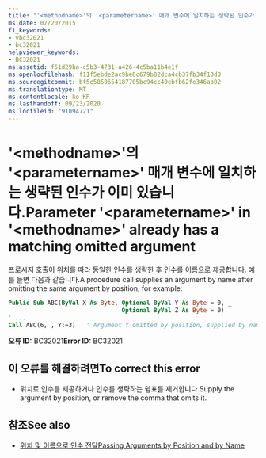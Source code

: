 ```yaml
---
title: "'<methodname>'의 '<parametername>' 매개 변수에 일치하는 생략된 인수가 이미 있습니다."
ms.date: 07/20/2015
f1_keywords:
- vbc32021
- bc32021
helpviewer_keywords:
- BC32021
ms.assetid: f51d29ba-c5b3-4731-a426-4c5ba11b4e1f
ms.openlocfilehash: f11f5ebde2ac9be8c679b82dca4cb37fb34f10d0
ms.sourcegitcommit: bf5c5850654187705bc94cc40ebfb62fe346ab02
ms.translationtype: MT
ms.contentlocale: ko-KR
ms.lasthandoff: 09/23/2020
ms.locfileid: "91094721"
---
```

# <a name="parameter-parametername-in-methodname-already-has-a-matching-omitted-argument"></a><span data-ttu-id="bc78d-102">'\<methodname>'의 '\<parametername>' 매개 변수에 일치하는 생략된 인수가 이미 있습니다.</span><span class="sxs-lookup"><span data-stu-id="bc78d-102">Parameter '\<parametername>' in '\<methodname>' already has a matching omitted argument</span></span>

<span data-ttu-id="bc78d-103">프로시저 호출이 위치를 따라 동일한 인수를 생략한 후 인수를 이름으로 제공합니다. 예를 들면 다음과 같습니다.</span><span class="sxs-lookup"><span data-stu-id="bc78d-103">A procedure call supplies an argument by name after omitting the same argument by position; for example:</span></span>  
  
```vb  
Public Sub ABC(ByVal X As Byte, Optional ByVal Y As Byte = 0, _  
                                Optional ByVal Z As Byte = 0)  
' ...  
Call ABC(6, , Y:=3)   ' Argument Y omitted by position, supplied by name.  
```  
  
 <span data-ttu-id="bc78d-104">**오류 ID:** BC32021</span><span class="sxs-lookup"><span data-stu-id="bc78d-104">**Error ID:** BC32021</span></span>  
  
## <a name="to-correct-this-error"></a><span data-ttu-id="bc78d-105">이 오류를 해결하려면</span><span class="sxs-lookup"><span data-stu-id="bc78d-105">To correct this error</span></span>  
  
- <span data-ttu-id="bc78d-106">위치로 인수를 제공하거나 인수를 생략하는 쉼표를 제거합니다.</span><span class="sxs-lookup"><span data-stu-id="bc78d-106">Supply the argument by position, or remove the comma that omits it.</span></span>  
  
## <a name="see-also"></a><span data-ttu-id="bc78d-107">참조</span><span class="sxs-lookup"><span data-stu-id="bc78d-107">See also</span></span>

- [<span data-ttu-id="bc78d-108">위치 및 이름으로 인수 전달</span><span class="sxs-lookup"><span data-stu-id="bc78d-108">Passing Arguments by Position and by Name</span></span>](../programming-guide/language-features/procedures/passing-arguments-by-position-and-by-name.md)
